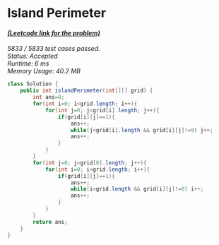 # **Island Perimeter**

#### [_(Leetcode link for the problem)_](https://leetcode.com/problems/island-perimeter/)

_5833 / 5833 test cases passed.  
Status: Accepted  
Runtime: 6 ms  
Memory Usage: 40.2 MB_

```java
class Solution {
    public int islandPerimeter(int[][] grid) {
        int ans=0;
        for(int i=0; i<grid.length; i++){
            for(int j=0; j<grid[i].length; j++){
                if(grid[i][j]==1){
                    ans++;
                    while(j<grid[i].length && grid[i][j]!=0) j++;
                    ans++;
                }
            }
        }
        for(int j=0; j<grid[0].length; j++){
            for(int i=0; i<grid.length; i++){
                if(grid[i][j]==1){
                    ans++;
                    while(i<grid.length && grid[i][j]!=0) i++;
                    ans++;
                }
            }
        }
        return ans;
    }
}
```

